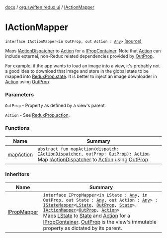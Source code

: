 [docs](../../index.md) / [org.swiften.redux.ui](../index.md) / [IActionMapper](./index.md)

# IActionMapper

`interface IActionMapper<in OutProp, out Action : `[`Any`](https://kotlinlang.org/api/latest/jvm/stdlib/kotlin/-any/index.html)`>` [(source)](https://github.com/protoman92/KotlinRedux/tree/master/common\common-ui\src\main\kotlin/org/swiften/redux/ui/Mapper.kt#L37)

Maps [IActionDispatcher](../../org.swiften.redux.core/-i-action-dispatcher.md) to [Action](index.md#Action) for a [IPropContainer](../-i-prop-container/index.md). Note that [Action](index.md#Action) can include
external, non-Redux related dependencies provided by [OutProp](index.md#OutProp).

For example, if the app wants to load an image into a view, it's probably not a good idea to
download that image and store in the global state to be mapped into [ReduxProp.state](../-redux-prop/state.md). It is
better to inject an image downloader in [Action](index.md#Action) using [OutProp](index.md#OutProp).

### Parameters

`OutProp` - Property as defined by a view's parent.

`Action` - See [ReduxProp.action](../-redux-prop/action.md).

### Functions

| Name | Summary |
|---|---|
| [mapAction](map-action.md) | `abstract fun mapAction(dispatch: `[`IActionDispatcher`](../../org.swiften.redux.core/-i-action-dispatcher.md)`, outProp: `[`OutProp`](index.md#OutProp)`): `[`Action`](index.md#Action)<br>Map [IActionDispatcher](../../org.swiften.redux.core/-i-action-dispatcher.md) to [Action](index.md#Action) using [OutProp](index.md#OutProp). |

### Inheritors

| Name | Summary |
|---|---|
| [IPropMapper](../-i-prop-mapper.md) | `interface IPropMapper<in LState : `[`Any`](https://kotlinlang.org/api/latest/jvm/stdlib/kotlin/-any/index.html)`, in OutProp, out State : `[`Any`](https://kotlinlang.org/api/latest/jvm/stdlib/kotlin/-any/index.html)`, out Action : `[`Any`](https://kotlinlang.org/api/latest/jvm/stdlib/kotlin/-any/index.html)`> : `[`IStateMapper`](../-i-state-mapper/index.md)`<`[`LState`](../-i-prop-mapper.md#LState)`, `[`OutProp`](../-i-prop-mapper.md#OutProp)`, `[`State`](../-i-prop-mapper.md#State)`>, `[`IActionMapper`](./index.md)`<`[`OutProp`](../-i-prop-mapper.md#OutProp)`, `[`Action`](../-i-prop-mapper.md#Action)`>`<br>Maps [LState](../-i-prop-mapper.md#LState) to [State](../-i-prop-mapper.md#State) and [Action](../-i-prop-mapper.md#Action) for a [IPropContainer](../-i-prop-container/index.md). [OutProp](../-i-prop-mapper.md#OutProp) is the view's immutable property as dictated by its parent. |
